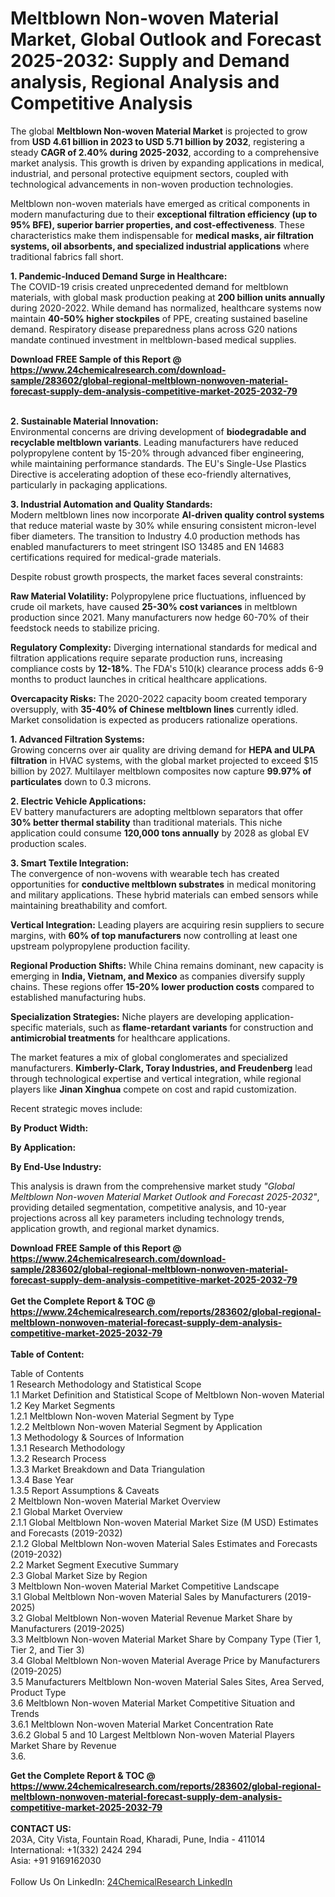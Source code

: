 <h1>Meltblown Non-woven Material Market, Global Outlook and Forecast 2025-2032: Supply and Demand analysis, Regional Analysis and Competitive Analysis</h1><p>The global <strong>Meltblown Non-woven Material Market</strong> is projected to grow from <strong>USD 4.61 billion in 2023 to USD 5.71 billion by 2032</strong>, registering a steady <strong>CAGR of 2.40% during 2025-2032</strong>, according to a comprehensive market analysis. This growth is driven by expanding applications in medical, industrial, and personal protective equipment sectors, coupled with technological advancements in non-woven production technologies.</p><p>Meltblown non-woven materials have emerged as critical components in modern manufacturing due to their <strong>exceptional filtration efficiency (up to 95% BFE), superior barrier properties, and cost-effectiveness</strong>. These characteristics make them indispensable for <strong>medical masks, air filtration systems, oil absorbents, and specialized industrial applications</strong> where traditional fabrics fall short.</p><p><strong>1. Pandemic-Induced Demand Surge in Healthcare:</strong><br>
The COVID-19 crisis created unprecedented demand for meltblown materials, with global mask production peaking at <strong>200 billion units annually</strong> during 2020-2022. While demand has normalized, healthcare systems now maintain <strong>40-50% higher stockpiles</strong> of PPE, creating sustained baseline demand. Respiratory disease preparedness plans across G20 nations mandate continued investment in meltblown-based medical supplies.</p><div><b>Download FREE Sample of this Report @ 
            <a href="https://www.24chemicalresearch.com/download-sample/283602/global-regional-meltblown-nonwoven-material-forecast-supply-dem-analysis-competitive-market-2025-2032-79">
            https://www.24chemicalresearch.com/download-sample/283602/global-regional-meltblown-nonwoven-material-forecast-supply-dem-analysis-competitive-market-2025-2032-79</a></b></div><br><p><strong>2. Sustainable Material Innovation:</strong><br>
Environmental concerns are driving development of <strong>biodegradable and recyclable meltblown variants</strong>. Leading manufacturers have reduced polypropylene content by 15-20% through advanced fiber engineering, while maintaining performance standards. The EU's Single-Use Plastics Directive is accelerating adoption of these eco-friendly alternatives, particularly in packaging applications.</p><p><strong>3. Industrial Automation and Quality Standards:</strong><br>
Modern meltblown lines now incorporate <strong>AI-driven quality control systems</strong> that reduce material waste by 30% while ensuring consistent micron-level fiber diameters. The transition to Industry 4.0 production methods has enabled manufacturers to meet stringent ISO 13485 and EN 14683 certifications required for medical-grade materials.</p><p>Despite robust growth prospects, the market faces several constraints:</p><p><strong>Raw Material Volatility:</strong> Polypropylene price fluctuations, influenced by crude oil markets, have caused <strong>25-30% cost variances</strong> in meltblown production since 2021. Many manufacturers now hedge 60-70% of their feedstock needs to stabilize pricing.</p><p><strong>Regulatory Complexity:</strong> Diverging international standards for medical and filtration applications require separate production runs, increasing compliance costs by <strong>12-18%</strong>. The FDA's 510(k) clearance process adds 6-9 months to product launches in critical healthcare applications.</p><p><strong>Overcapacity Risks:</strong> The 2020-2022 capacity boom created temporary oversupply, with <strong>35-40% of Chinese meltblown lines</strong> currently idled. Market consolidation is expected as producers rationalize operations.</p><p><strong>1. Advanced Filtration Systems:</strong><br>
Growing concerns over air quality are driving demand for <strong>HEPA and ULPA filtration</strong> in HVAC systems, with the global market projected to exceed $15 billion by 2027. Multilayer meltblown composites now capture <strong>99.97% of particulates</strong> down to 0.3 microns.</p><p><strong>2. Electric Vehicle Applications:</strong><br>
EV battery manufacturers are adopting meltblown separators that offer <strong>30% better thermal stability</strong> than traditional materials. This niche application could consume <strong>120,000 tons annually</strong> by 2028 as global EV production scales.</p><p><strong>3. Smart Textile Integration:</strong><br>
The convergence of non-wovens with wearable tech has created opportunities for <strong>conductive meltblown substrates</strong> in medical monitoring and military applications. These hybrid materials can embed sensors while maintaining breathability and comfort.</p><p><strong>Vertical Integration:</strong> Leading players are acquiring resin suppliers to secure margins, with <strong>60% of top manufacturers</strong> now controlling at least one upstream polypropylene production facility.</p><p><strong>Regional Production Shifts:</strong> While China remains dominant, new capacity is emerging in <strong>India, Vietnam, and Mexico</strong> as companies diversify supply chains. These regions offer <strong>15-20% lower production costs</strong> compared to established manufacturing hubs.</p><p><strong>Specialization Strategies:</strong> Niche players are developing application-specific materials, such as <strong>flame-retardant variants</strong> for construction and <strong>antimicrobial treatments</strong> for healthcare applications.</p><p>The market features a mix of global conglomerates and specialized manufacturers. <strong>Kimberly-Clark, Toray Industries, and Freudenberg</strong> lead through technological expertise and vertical integration, while regional players like <strong>Jinan Xinghua</strong> compete on cost and rapid customization.</p><p>Recent strategic moves include:</p><p><strong>By Product Width:</strong></p><p><strong>By Application:</strong></p><p><strong>By End-Use Industry:</strong></p><p>This analysis is drawn from the comprehensive market study <em>"Global Meltblown Non-woven Material Market Outlook and Forecast 2025-2032"</em>, providing detailed segmentation, competitive analysis, and 10-year projections across all key parameters including technology trends, application growth, and regional market dynamics.</p><div><b>Download FREE Sample of this Report @ 
            <a href="https://www.24chemicalresearch.com/download-sample/283602/global-regional-meltblown-nonwoven-material-forecast-supply-dem-analysis-competitive-market-2025-2032-79">
            https://www.24chemicalresearch.com/download-sample/283602/global-regional-meltblown-nonwoven-material-forecast-supply-dem-analysis-competitive-market-2025-2032-79</a></b></div><br><div><b>Get the Complete Report & TOC @ 
            <a href="https://www.24chemicalresearch.com/reports/283602/global-regional-meltblown-nonwoven-material-forecast-supply-dem-analysis-competitive-market-2025-2032-79">
            https://www.24chemicalresearch.com/reports/283602/global-regional-meltblown-nonwoven-material-forecast-supply-dem-analysis-competitive-market-2025-2032-79</a></b></div><br>
            <b>Table of Content:</b><p>Table of Contents<br />
1 Research Methodology and Statistical Scope<br />
1.1 Market Definition and Statistical Scope of Meltblown Non-woven Material<br />
1.2 Key Market Segments<br />
1.2.1 Meltblown Non-woven Material Segment by Type<br />
1.2.2 Meltblown Non-woven Material Segment by Application<br />
1.3 Methodology & Sources of Information<br />
1.3.1 Research Methodology<br />
1.3.2 Research Process<br />
1.3.3 Market Breakdown and Data Triangulation<br />
1.3.4 Base Year<br />
1.3.5 Report Assumptions & Caveats<br />
2 Meltblown Non-woven Material Market Overview<br />
2.1 Global Market Overview<br />
2.1.1 Global Meltblown Non-woven Material Market Size (M USD) Estimates and Forecasts (2019-2032)<br />
2.1.2 Global Meltblown Non-woven Material Sales Estimates and Forecasts (2019-2032)<br />
2.2 Market Segment Executive Summary<br />
2.3 Global Market Size by Region<br />
3 Meltblown Non-woven Material Market Competitive Landscape<br />
3.1 Global Meltblown Non-woven Material Sales by Manufacturers (2019-2025)<br />
3.2 Global Meltblown Non-woven Material Revenue Market Share by Manufacturers (2019-2025)<br />
3.3 Meltblown Non-woven Material Market Share by Company Type (Tier 1, Tier 2, and Tier 3)<br />
3.4 Global Meltblown Non-woven Material Average Price by Manufacturers (2019-2025)<br />
3.5 Manufacturers Meltblown Non-woven Material Sales Sites, Area Served, Product Type<br />
3.6 Meltblown Non-woven Material Market Competitive Situation and Trends<br />
3.6.1 Meltblown Non-woven Material Market Concentration Rate<br />
3.6.2 Global 5 and 10 Largest Meltblown Non-woven Material Players Market Share by Revenue<br />
3.6.</p><div><b>Get the Complete Report & TOC @ 
            <a href="https://www.24chemicalresearch.com/reports/283602/global-regional-meltblown-nonwoven-material-forecast-supply-dem-analysis-competitive-market-2025-2032-79">
            https://www.24chemicalresearch.com/reports/283602/global-regional-meltblown-nonwoven-material-forecast-supply-dem-analysis-competitive-market-2025-2032-79</a></b></div><br><b>CONTACT US:</b><br>
            203A, City Vista, Fountain Road, Kharadi, Pune, India - 411014<br>
            International: +1(332) 2424 294<br>
            Asia: +91 9169162030 <br><br>
            Follow Us On LinkedIn: <a href="https://www.linkedin.com/company/24chemicalresearch/">24ChemicalResearch LinkedIn</a>